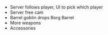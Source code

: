 - Server follows player, UI to pick which player
- Server free cam
- Barrel goblin drops Borg Barrel
- More weapons
- Accessories

